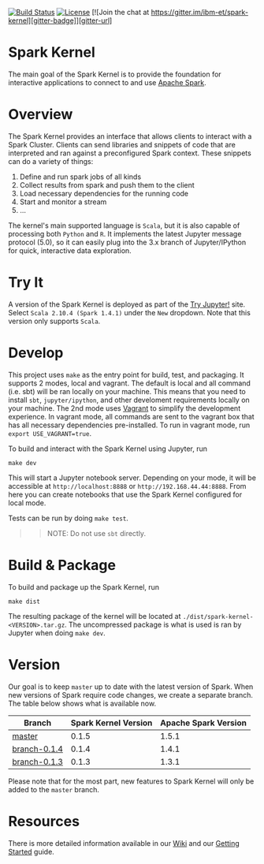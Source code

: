 [![Build Status][build-badge]][build-url]
[![License][license-badge]][license-url]
[![Join the chat at https://gitter.im/ibm-et/spark-kernel][gitter-badge]][gitter-url]

Spark Kernel
============
The main goal of the Spark Kernel is to provide the foundation for interactive applications to connect to and use [Apache Spark][1].

Overview
========
The Spark Kernel provides an interface that allows clients to interact with a Spark Cluster. Clients can send libraries and snippets of code that are interpreted and ran against a preconfigured Spark context. These snippets can do a variety of things:
 1. Define and run spark jobs of all kinds
 2. Collect results from spark and push them to the client
 3. Load necessary dependencies for the running code
 4. Start and monitor a stream
 5. ...

The kernel's main supported language is `Scala`, but it is also capable of processing both `Python` and `R`. It implements the latest Jupyter message protocol (5.0), so it can easily plug into the 3.x branch of Jupyter/IPython for quick, interactive data exploration.

Try It
======
A version of the Spark Kernel is deployed as part of the [Try Jupyter!][try-jupyter] site. Select `Scala 2.10.4 (Spark 1.4.1)` under the `New` dropdown. Note that this version only supports `Scala`.

Develop
=======
This project uses `make` as the entry point for build, test, and packaging. It supports 2 modes, local and vagrant. The default is local and all command (i.e. sbt) will be ran locally on your machine. This means that you need to
install `sbt`, `jupyter/ipython`, and other develoment requirements locally on your machine. The 2nd mode uses [Vagrant][vagrant] to simplify the development experience. In vagrant mode, all commands are sent to the vagrant box 
that has all necessary dependencies pre-installed. To run in vagrant mode, run `export USE_VAGRANT=true`.  

To build and interact with the Spark Kernel using Jupyter, run
```
make dev
```

This will start a Jupyter notebook server. Depending on your mode, it will be accessible at `http://localhost:8888` or `http://192.168.44.44:8888`. From here you can create notebooks that use the Spark Kernel configured for local mode.

Tests can be run by doing `make test`.

>> NOTE: Do not use `sbt` directly.

Build & Package
===============
To build and package up the Spark Kernel, run
```
make dist
```

The resulting package of the kernel will be located at `./dist/spark-kernel-<VERSION>.tar.gz`. The uncompressed package is what is used is ran by Jupyter when doing `make dev`.


Version
=======
Our goal is to keep `master` up to date with the latest version of Spark. When new versions of Spark require code changes, we create a separate branch. The table below shows what is available now.

Branch                       | Spark Kernel Version | Apache Spark Version
---------------------------- | -------------------- | --------------------
[master][master]             | 0.1.5                | 1.5.1
[branch-0.1.4][branch-0.1.4] | 0.1.4                | 1.4.1
[branch-0.1.3][branch-0.1.3] | 0.1.3                | 1.3.1

Please note that for the most part, new features to Spark Kernel will only be added to the `master` branch.

Resources
=========

There is more detailed information available in our [Wiki][5] and our [Getting Started][4] guide.

[1]: https://spark.apache.org/
[2]: https://github.com/ibm-et/spark-kernel/wiki/Guide-to-the-Comm-API-of-the-Spark-Kernel-and-Spark-Kernel-Client
[3]: https://github.com/ibm-et/spark-kernel/wiki/Guide-to-Developing-Magics-for-the-Spark-Kernel
[4]: https://github.com/ibm-et/spark-kernel/wiki/Getting-Started-with-the-Spark-Kernel
[5]: https://github.com/ibm-et/spark-kernel/wiki
[6]: https://github.com/ibm-et/spark-kernel/issues

[build-badge]: https://travis-ci.org/ibm-et/spark-kernel.svg?branch=master
[build-url]: https://travis-ci.org/ibm-et/spark-kernel
[coverage-badge]: https://coveralls.io/repos/ibm-et/spark-kernel/badge.svg?branch=master
[coverage-url]: https://coveralls.io/r/ibm-et/spark-kernel?branch=master
[scaladoc-badge]: https://img.shields.io/badge/Scaladoc-Latest-34B6A8.svg?style=flat
[scaladoc-url]: http://ibm-et.github.io/spark-kernel/latest/api
[license-badge]: https://img.shields.io/badge/License-Apache%202-blue.svg?style=flat
[license-url]: LICENSE
[gitter-badge]: https://badges.gitter.im/Join%20Chat.svg
[gitter-url]: https://gitter.im/ibm-et/spark-kernel
[try-jupyter]: http://try.jupyter.org
[vagrant]: https://www.vagrantup.com/

[master]: https://github.com/ibm-et/spark-kernel
[branch-0.1.4]: https://github.com/ibm-et/spark-kernel/tree/branch-0.1.4
[branch-0.1.3]: https://github.com/ibm-et/spark-kernel/tree/branch-0.1.3

